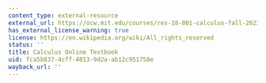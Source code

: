 ```yaml
---
content_type: external-resource
external_url: https://ocw.mit.edu/courses/res-18-001-calculus-fall-2023/
has_external_license_warning: true
license: https://en.wikipedia.org/wiki/All_rights_reserved
status: ''
title: Calculus Online Textbook
uid: fca5b837-4cff-4013-9d2a-ab12c951758e
wayback_url: ''
---
```

